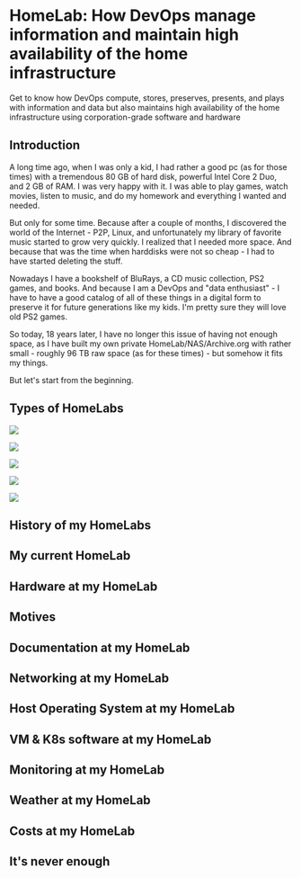 # HomeLab: How DevOps manage information and maintain high availability of the home infrastructure

Get to know how DevOps compute, stores, preserves, presents, and plays with information and data but also maintains high availability of the home infrastructure using corporation-grade software and hardware

## Introduction
A long time ago, when I was only a kid, I had rather a good pc (as for those times) with a tremendous 80 GB of hard disk, powerful Intel Core 2 Duo, and 2 GB of RAM. I was very happy with it. I was able to play games, watch movies, listen to music, and do my homework and everything I wanted and needed.

But only for some time. Because after a couple of months, I discovered the world of the Internet - P2P, Linux, and unfortunately my library of favorite music started to grow very quickly. I realized that I needed more space. And because that was the time when harddisks were not so cheap - I had to have started deleting the stuff.

Nowadays I have a bookshelf of BluRays, a CD music collection, PS2 games, and books. And because I am a DevOps and "data enthusiast" - I have to have a good catalog of all of these things in a digital form to preserve it for future generations like my kids. I'm pretty sure they will love old PS2 games.

So today, 18 years later, I have no longer this issue of having not enough space, as I have built my own private HomeLab/NAS/Archive.org with rather small - roughly 96 TB raw space (as for these times) - but somehow it fits my things.

But let's start from the beginning.

## Types of HomeLabs

![](./pic/image1.png)

![](./pic/image2.jpeg)

![](./pic/image3.png)

![](./pic/image4.jpeg)

![](./pic/image5.png)

## History of my HomeLabs

## My current HomeLab

## Hardware at my HomeLab

## Motives

## Documentation at my HomeLab

## Networking at my HomeLab

## Host Operating System at my HomeLab

## VM & K8s software at my HomeLab

## Monitoring at my HomeLab

## Weather at my HomeLab

## Costs at my HomeLab

## It's never enough
